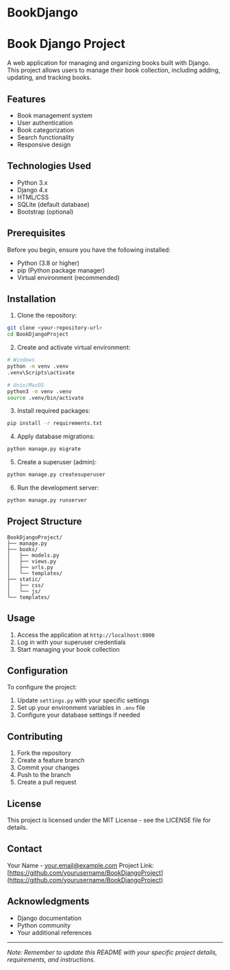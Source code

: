 # BookDjango
# Book Django Project

A web application for managing and organizing books built with Django. This project allows users to manage their book collection, including adding, updating, and tracking books.

## Features

- Book management system
- User authentication
- Book categorization
- Search functionality
- Responsive design

## Technologies Used

- Python 3.x
- Django 4.x
- HTML/CSS
- SQLite (default database)
- Bootstrap (optional)

## Prerequisites

Before you begin, ensure you have the following installed:
- Python (3.8 or higher)
- pip (Python package manager)
- Virtual environment (recommended)

## Installation

1. Clone the repository:
```bash
git clone <your-repository-url>
cd BookDjangoProject
```

2. Create and activate virtual environment:
```bash
# Windows
python -m venv .venv
.venv\Scripts\activate

# Unix/MacOS
python3 -m venv .venv
source .venv/bin/activate
```

3. Install required packages:
```bash
pip install -r requirements.txt
```

4. Apply database migrations:
```bash
python manage.py migrate
```

5. Create a superuser (admin):
```bash
python manage.py createsuperuser
```

6. Run the development server:
```bash
python manage.py runserver
```

## Project Structure

```
BookDjangoProject/
├── manage.py
├── books/
│   ├── models.py
│   ├── views.py
│   ├── urls.py
│   └── templates/
├── static/
│   ├── css/
│   └── js/
└── templates/
```

## Usage

1. Access the application at `http://localhost:8000`
2. Log in with your superuser credentials
3. Start managing your book collection

## Configuration

To configure the project:
1. Update `settings.py` with your specific settings
2. Set up your environment variables in `.env` file
3. Configure your database settings if needed

## Contributing

1. Fork the repository
2. Create a feature branch
3. Commit your changes
4. Push to the branch
5. Create a pull request

## License

This project is licensed under the MIT License - see the LICENSE file for details.

## Contact

Your Name - your.email@example.com
Project Link: [https://github.com/yourusername/BookDjangoProject](https://github.com/yourusername/BookDjangoProject)

## Acknowledgments

- Django documentation
- Python community
- Your additional references

---
*Note: Remember to update this README with your specific project details, requirements, and instructions.*
